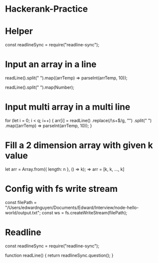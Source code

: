 # Hackerank-Practice

# Helper
const readlineSync = require("readline-sync");

# Input an array in a line
 readLine().split(" ").map((arrTemp) => parseInt(arrTemp, 10));
 
 readLine().split(" ").map(Number);
 
# Input multi array in a multi line
 for (let i = 0; i < q; i++) {
     arr[i] = readLine()
       .replace(/\s+$/g, "")
       .split(" ")
       .map((arrTemp) => parseInt(arrTemp, 10));
   }

# Fill a 2 dimension array with given k value
let arr = Array.from({ length: n }, () => k);
 => arr = [k, k, ..., k]

# Config with fs write stream
const filePath =
    "/Users/edwardnguyen/Documents/Edward/Interview/node-hello-world/output.txt";
const ws = fs.createWriteStream(filePath);

# Readline
const readlineSync = require("readline-sync");

function readLine() {
  return readlineSync.question();
}